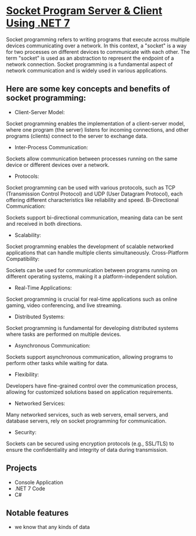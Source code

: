 # [Socket Program Server & Client Using .NET 7](https://github.com/hasanmonsur/socket-program.git)

Socket programming refers to writing programs that execute across multiple devices communicating over a network. In this context, a "socket" is a way for two processes on different devices to communicate with each other. The term "socket" is used as an abstraction to represent the endpoint of a network connection. Socket programming is a fundamental aspect of network communication and is widely used in various applications.

## Here are some key concepts and benefits of socket programming:

- Client-Server Model:

Socket programming enables the implementation of a client-server model, where one program (the server) listens for incoming connections, and other programs (clients) connect to the server to exchange data.

- Inter-Process Communication:

Sockets allow communication between processes running on the same device or different devices over a network.

- Protocols:

Socket programming can be used with various protocols, such as TCP (Transmission Control Protocol) and UDP (User Datagram Protocol), each offering different characteristics like reliability and speed.
Bi-Directional Communication:

Sockets support bi-directional communication, meaning data can be sent and received in both directions.

- Scalability:

Socket programming enables the development of scalable networked applications that can handle multiple clients simultaneously.
Cross-Platform Compatibility:

Sockets can be used for communication between programs running on different operating systems, making it a platform-independent solution.

- Real-Time Applications:

Socket programming is crucial for real-time applications such as online gaming, video conferencing, and live streaming.

- Distributed Systems:

Socket programming is fundamental for developing distributed systems where tasks are performed on multiple devices.

- Asynchronous Communication:

Sockets support asynchronous communication, allowing programs to perform other tasks while waiting for data.

- Flexibility:

Developers have fine-grained control over the communication process, allowing for customized solutions based on application requirements.

- Networked Services:

Many networked services, such as web servers, email servers, and database servers, rely on socket programming for communication.

- Security:

Sockets can be secured using encryption protocols (e.g., SSL/TLS) to ensure the confidentiality and integrity of data during transmission.


## Projects

- Console Application 
- .NET 7 Code
- C#

## Notable features

- we know that any kinds of data 




